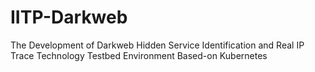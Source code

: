 # IITP-Darkweb
The Development of Darkweb Hidden Service Identification and Real IP Trace Technology 
Testbed Environment Based-on Kubernetes
